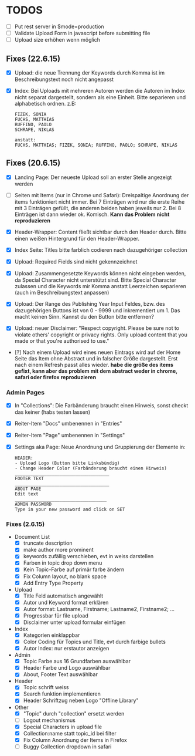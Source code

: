 # TODOS

* [ ] Put rest server in $mode=production
* [ ] Validate Upload Form in javascript before submitting file
* [ ] Upload size erhöhen wenn möglich 

## Fixes (22.6.15)

* [x] Upload: die neue Trennung der Keywords durch Komma ist im
Beschreibungstext noch nicht angepasst

* [x] Index: Bei Uploads mit mehreren Autoren werden die Autoren im Index
nicht separat dargestellt, sondern als eine Einheit. Bitte separieren
und alphabetisch ordnen. z.B:
    ```
    FIZEK, SONIA
    FUCHS, MATTHIAS
    RUFFINO, PAOLO
    SCHRAPE, NIKLAS

    anstatt:
    FUCHS, MATTHIAS; FIZEK, SONIA; RUFFINO, PAOLO; SCHRAPE, NIKLAS
    ```

## Fixes (20.6.15)

* [x] Landing Page: Der neueste Upload soll an erster Stelle angezeigt werden

* [ ] Seiten mit Items (nur in Chrome und Safari): Dreispaltige Anordnung der items funktioniert nicht immer. Bei 7 Einträgen wird nur die erste Reihe mit 3 Einträgen gefüllt, die anderen beiden haben jeweils nur 2. Bei 8 Einträgen ist dann wieder ok. Komisch. **Kann das Problem nicht reproduzieren**

* [x] Header-Wrapper: Content fließt sichtbar durch den Header durch. Bitte einen weißen Hintergrund für den Header-Wrapper.

* [x] Index Seite: Titles bitte farblich  codieren nach dazugehöriger collection

* [x] Upload: Required Fields sind nicht gekennzeichnet

* [x] Upload: Zusammengesetzte Keywords können nicht eingeben werden, da Special Character nicht unterstützt sind. Bitte Special Character zulassen und die Keywords mir Komma anstatt Leerzeichen separieren (auch im Beschreibungstext anpassen)

* [x] Upload: Der Range des Publishing Year Input Feldes, bzw. des dazugehörigen Buttons ist von 0 - 9999 und inkrementiert um 1. Das macht keinen Sinn. Kannst du den Button bitte entfernen?

* [x] Upload: neuer Disclaimer: "Respect copyright. Please be sure not to violate others' copyright or privacy rights. Only upload content that you made or that you're authorised to use."

* [?] Nach einem Upload wird eines neuen Eintrags wird auf der Home Seite das Item ohne Abstract und in falscher Größe dargestellt. Erst nach einem Refresh passt alles wieder. **habe die größe des items gefixt, kann aber das problem mit dem abstract weder in chrome, safari oder firefox reproduzieren**

### Admin Pages

* [x] In "Collections": Die Farbänderung braucht einen Hinweis, sonst checkt das keiner (habs testen lassen)

* [x] Reiter-Item "Docs" umbenennen in "Entries"

* [x] Reiter-Item "Page" umbenennen in "Settings"

* [x] Settings aka Page: Neue Anordnung und Gruppierung der Elemente in:

    ```
    HEADER:
    - Upload Logo (Button bitte Linksbündig)
    - Change Header Color (Farbänderung braucht einen Hinweis)
    ____________________________________
    FOOTER TEXT
    ____________________________________
    ABOUT PAGE
    Edit text
    ___________________________________
    ADMIN PASSWORD
    Type in your new password and click on SET
    ```

### Fixes (2.6.15)

* Document List
    * [x] truncate description
    * [x] make author more prominent
    * [x] keywords zufällig verschieben, evt in weiss darstellen
    * [x] Farben in topic drop down menu
    * [x] Kein Topic-Farbe auf primär farbe ändern
    * [x] Fix Column layout, no blank space
    * [x] Add Entry Type Property
* Upload
    * [x] Title Feld automatisch angewählt
    * [x] Autor und Keyword format erklären
    * [x] Autor format: Lastname, Firstname; Lastname2, Firstname2; ...
    * [x] Progressbar für file upload
    * [x] Disclaimer unter upload formular einfügen
* Index
    * [x] Kategorien einklappbar
    * [x] Color Coding für Topics und Title, evt durch farbige bullets
    * [x] Autor Index: nur erstautor anzeigen
* Admin    
    * [x] Topic Farbe aus 16 Grundfarben auswählbar
    * [x] Header Farbe und Logo auswählbar
    * [x] About, Footer Text auswählbar
* Header
    * [x] Topic schrift weiss 
    * [x] Search funktion implementieren
    * [x] Header Schriftzug neben Logo "Offline Library"

* Other
    * [x] "Topic" durch "collection" ersetzt werden 
    * [ ] Logout mechanismus
    * [x] Special Characters in upload file 
    * [x] Collection:name statt topic_id bei filter
    * [x] Fix Column Anordnung der Items in Firefox
    * [ ] Buggy Collection dropdown in safari
